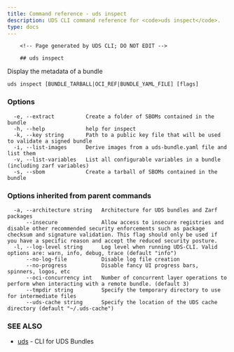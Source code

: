 ```yaml
---
title: Command reference - uds inspect
description: UDS CLI command reference for <code>uds inspect</code>.
type: docs
---
```


		<!-- Page generated by UDS CLI; DO NOT EDIT -->

		## uds inspect

Display the metadata of a bundle

```
uds inspect [BUNDLE_TARBALL|OCI_REF|BUNDLE_YAML_FILE] [flags]
```

### Options

```
  -e, --extract          Create a folder of SBOMs contained in the bundle
  -h, --help             help for inspect
  -k, --key string       Path to a public key file that will be used to validate a signed bundle
  -i, --list-images      Derive images from a uds-bundle.yaml file and list them
  -v, --list-variables   List all configurable variables in a bundle (including zarf variables)
  -s, --sbom             Create a tarball of SBOMs contained in the bundle
```

### Options inherited from parent commands

```
  -a, --architecture string   Architecture for UDS bundles and Zarf packages
      --insecure              Allow access to insecure registries and disable other recommended security enforcements such as package checksum and signature validation. This flag should only be used if you have a specific reason and accept the reduced security posture.
  -l, --log-level string      Log level when running UDS-CLI. Valid options are: warn, info, debug, trace (default "info")
      --no-log-file           Disable log file creation
      --no-progress           Disable fancy UI progress bars, spinners, logos, etc
      --oci-concurrency int   Number of concurrent layer operations to perform when interacting with a remote bundle. (default 3)
      --tmpdir string         Specify the temporary directory to use for intermediate files
      --uds-cache string      Specify the location of the UDS cache directory (default "~/.uds-cache")
```

### SEE ALSO

* [uds](/cli/command-reference/uds/)	 - CLI for UDS Bundles


